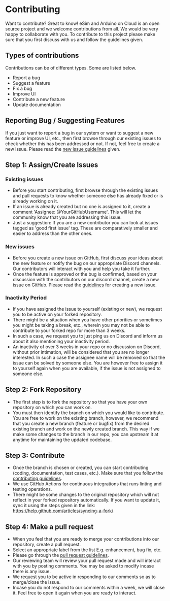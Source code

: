# Contributing 

Want to contribute? Great to know! eSim and Arduino on Cloud is an open source project and we welcome contributions from all. We would be very happy to collaborate with you. To contribute to this project please make sure that you first discuss with us and follow the guidelines given.

## Types of contributions
Contributions can be of different types. Some are listed below.
* Report a bug
* Suggest a feature
* Fix a bug
* Improve UI
* Contribute a new feature
* Update documentation

## Reporting Bug / Suggesting Features
If you just want to report a bug in our system or want to suggest a new feature or improve UI, etc., then first browse through our existing issues to check whether this has been addressed or not. If not, feel free to create a new issue. Please read the  [new issue guidelines](https://esim-cloud.readthedocs.io/en/latest/contribute/NewIssue.html) given.

## Step 1: Assign/Create Issues

### Existing issues
* Before you start contributing, first browse through the existing issues and pull requests to know whether someone else has already fixed or is already working on it.
* If an issue is already created but no one is assigned to it, create a comment 'Assignee: @YourGitHubUsername'. This will let the community know that you are addressing this issue.
* Just a suggestion: If you are a new contributor you can look at issues tagged as 'good first issue' tag. These are comparatively smaller and easier to address than the other ones.

### New issues
* Before you create a new issue on GitHub, first discuss your ideas about the new feature or notify the bug on our appropriate Discord channels. Our contributors will interact with you and help you take it further. 
* Once the feature is approved or the bug is confirmed, based on your discussion with the contributors on our discord channel, create a new issue on GitHub. Please read the [guidelines](https://esim-cloud.readthedocs.io/en/latest/contribute/NewIssue.html) for creating a new issue.

### Inactivity Period
* If you have assigned the issue to yourself (existing or new), we request you to be active on your forked repository.
* There might be a situation when you have other priorities or sometimes you might be taking a break, etc., wherein you may not be able to contribute to your forked repo for more than 3 weeks. 
* In such a case, we request you to just ping us on Discord and inform us about it also mentioning your inactivity period.
* An inactivity of over 3 weeks in your repo or no discussion on Discord, without prior intimation, will be considered that you are no longer interested. In such a case the assignee name will be removed so that the issue can be solved by someone else. You are however free to assign it to yourself again when you are available, if the issue is not assigned to someone else.

## Step 2: Fork Repository 
* The first step is to fork the repository so that you have your own repository on which you can work on.
* You must then identify the branch on which you would like to contribute. You are free to work on the existing branch, however, we recommend that you create a new branch (feature or bugfix) from the desired existing branch and work on the newly created branch. This way if we make some changes to the branch in our repo, you can upstream it at anytime for maintaining the updated codebase.

## Step 3: Contribute
* Once the branch is chosen or created, you can start contributing (coding, documentation, test cases, etc.). Make sure that you follow the [contributing guidelines](https://esim-cloud.readthedocs.io/en/latest/contribute/ContributingGuidelines.html).
* We use GitHub Actions for continuous integrations that runs linting and testing operations.
* There might be some changes to the original repository which will not reflect in your forked repository automatically. If you want to update it, sync it using the steps given in the link: https://help.github.com/articles/syncing-a-fork/

## Step 4: Make a pull request
* When you feel that you are ready to merge your contributions into our repository, create a pull request.
* Select an appropriate label from the list E.g. enhancement, bug fix, etc.
* Please go through the [pull request guidelines](https://esim-cloud.readthedocs.io/en/latest/contribute/PullRequest.html).
* Our reviewing team will review your pull request made and will interact with you by posting comments. You may be asked to modify incase there is any issue.
* We request you to be active in responding to our comments so as to merge/close the issue.
* Incase you do not respond to our comments within a week, we will close it. Feel free to open it again when you are ready to interact.
